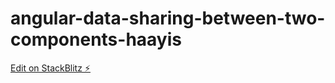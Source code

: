 # angular-data-sharing-between-two-components-haayis

[Edit on StackBlitz ⚡️](https://stackblitz.com/edit/angular-data-sharing-between-two-components-haayis)